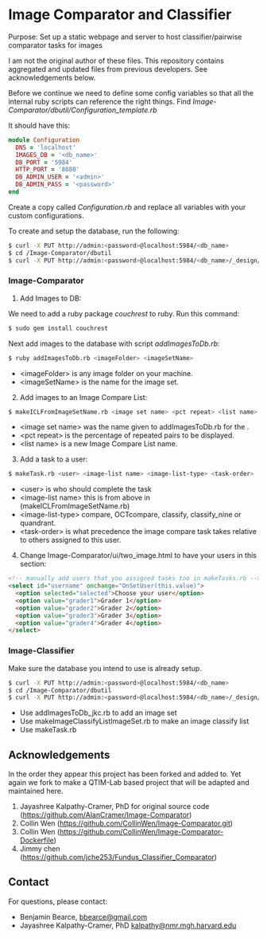 # Image Comparator and Classifier

Purpose: Set up a static webpage and server to host classifier/pairwise comparator tasks for images 

I am not the original author of these files. This repository contains aggregated and updated files from previous developers. See acknowledgements below.






Before we continue we need to define some config variables so that all the internal ruby scripts can reference the right things. Find *Image-Comparator/dbutil/Configuration_template.rb*

It should have this:

```ruby
module Configuration
  DNS = 'localhost'
  IMAGES_DB = '<db_name>'
  DB_PORT = '5984'
  HTTP_PORT = '8080'
  DB_ADMIN_USER = '<admin>'
  DB_ADMIN_PASS = '<password>'
end
```

Create a copy called *Configuration.rb* and replace all variables with your custom configurations.

To create and setup the database, run the following:  

```bash
$ curl -X PUT http://admin:<password>@localhost:5984/<db_name>
$ cd /Image-Comparator/dbutil
$ curl -X PUT http://admin:<password>@localhost:5984/<db_name>/_design/basic_views -d @basic_views.json
```

### Image-Comparator

1. Add Images to DB:

We need to add a ruby package *couchrest* to ruby. Run this command:

```bash
$ sudo gem install couchrest
```

Next add images to the database with script *addImagesToDb.rb*:
```bash
$ ruby addImagesToDb.rb <imageFolder> <imageSetName>
```

* \<imageFolder> is any image folder on your machine.  
* \<imageSetName> is the name for the image set.  

2. Add images to an Image Compare List:

```bash
$ makeICLFromImageSetName.rb <image set name> <pct repeat> <list name>
```

* \<image set name> was the name given to addImagesToDb.rb for the <imageSetName>.  
* \<pct repeat> is the percentage of repeated pairs to be displayed.  
* \<list name> is a new Image Compare List name.  

3. Add a task to a user:

```bash
$ makeTask.rb <user> <image-list name> <image-list-type> <task-order>
```

* \<user> is who should complete the task  
* \<image-list name> this is <list name> from above in (makeICLFromImageSetName.rb)  
* \<image-list-type> compare, OCTcompare, classify, classify_nine or quandrant.  
* \<task-order> is what precedence the image compare task takes relative to others assigned to this user.  

4. Change Image-Comparator/ui/two_image.html to have your users in this section:

```html
<!-- manually add users that you assigned tasks too in makeTasks.rb -->
<select id="username" onchange="OnSetUser(this.value)">
  <option selected="selected">Choose your user</option>
  <option value="grader1">Grader 1</option>
  <option value="grader2">Grader 2</option>
  <option value="grader3">Grader 3</option>
  <option value="grader4">Grader 4</option>
</select>
```

### Image-Classifier

Make sure the database you intend to use is already setup.
```bash
$ curl -X PUT http://admin:<password>@localhost:5984/<db_name>
$ cd /Image-Comparator/dbutil
$ curl -X PUT http://admin:<password>@localhost:5984/<db_name>/_design/basic_views -d @basic_views.json
```

* Use addImagesToDb_jkc.rb to add an image set  
* Use makeImageClassifyListImageSet.rb to make an image classify list  
* Use makeTask.rb 




## Acknowledgements

In the order they appear this project has been forked and added to. Yet again we fork to make a QTIM-Lab based project that will be adapted and maintained here.

1. Jayashree Kalpathy-Cramer, PhD for original source code (https://github.com/AlanCramer/Image-Comparator)  
2. Collin Wen (https://github.com/CollinWen/Image-Comparator.git)  
3. Collin Wen (https://github.com/CollinWen/Image-Comparator-Dockerfile)  
4. Jimmy chen (https://github.com/jche253/Fundus_Classifier_Comparator)  


## Contact
For questions, please contact:
* Benjamin Bearce, bbearce@gmail.com  
* Jayashree Kalpathy-Cramer, PhD kalpathy@nmr.mgh.harvard.edu  
